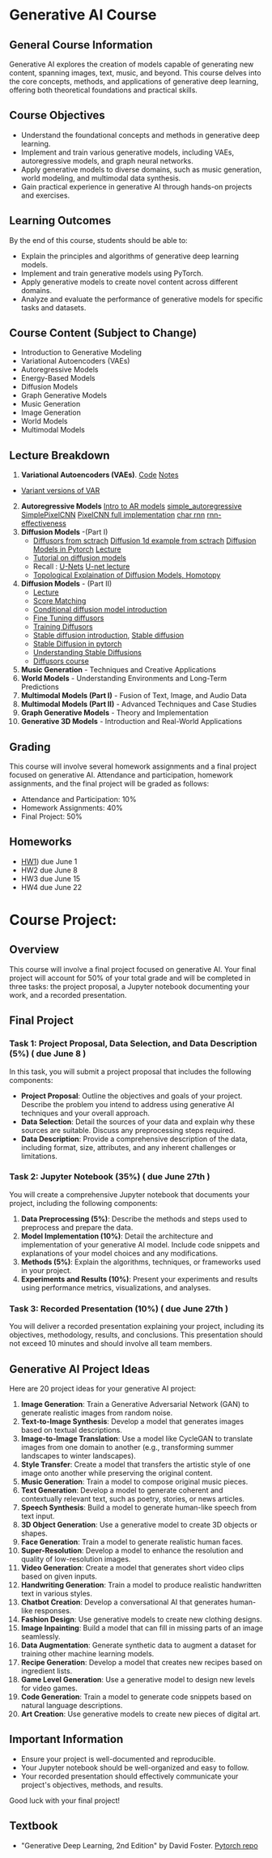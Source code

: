 # Generative AI Course

## General Course Information

Generative AI explores the creation of models capable of generating new content, spanning images, text, music, and beyond. This course delves into the core concepts, methods, and applications of generative deep learning, offering both theoretical foundations and practical skills.

## Course Objectives

- Understand the foundational concepts and methods in generative deep learning.
- Implement and train various generative models, including VAEs, autoregressive models, and graph neural networks.
- Apply generative models to diverse domains, such as music generation, world modeling, and multimodal data synthesis.
- Gain practical experience in generative AI through hands-on projects and exercises.

## Learning Outcomes

By the end of this course, students should be able to:

- Explain the principles and algorithms of generative deep learning models.
- Implement and train generative models using PyTorch.
- Apply generative models to create novel content across different domains.
- Analyze and evaluate the performance of generative models for specific tasks and datasets.


## Course Content (Subject to Change)

- Introduction to Generative Modeling
- Variational Autoencoders (VAEs)
- Autoregressive Models
- Energy-Based Models
- Diffusion Models
- Graph Generative Models
- Music Generation
- Image Generation
- World Models
- Multimodal Models

## Lecture Breakdown

1. **Variational Autoencoders (VAEs)**. [Code](https://github.com/USFCA-MSDS/MSDS-631-GenAI/blob/main/CVAE.ipynb) [Notes]()
  - [Variant versions of VAR](https://github.com/AntixK/PyTorch-VAE)      
2. **Autoregressive Models** [Intro to AR models](https://github.com/USFCA-MSDS/MSDS-631-GenAI/blob/main/auto_regressive_models.pdf) [simple_autoregressive](https://github.com/USFCA-MSDS/MSDS-631-GenAI/blob/main/Simple_autoregressive_gen_model.ipynb) [SimplePixelCNN](https://github.com/USFCA-MSDS/MSDS-631-GenAI/blob/main/PixelCNN.ipynb) [PixelCNN full implementation](https://github.com/davidADSP/Generative_Deep_Learning_2nd_Edition/blob/main/notebooks/05_autoregressive/02_pixelcnn/pixelcnn.ipynb) [char rnn](https://github.com/karpathy/char-rnn) [rnn-effectiveness](https://karpathy.github.io/2015/05/21/rnn-effectiveness/)
3. **Diffusion Models** -(Part I)
    * [Diffusors from sctrach](https://github.com/huggingface/diffusion-models-class/blob/main/unit1/02_diffusion_models_from_scratch.ipynb) [Diffusion 1d example from sctrach](https://github.com/USFCA-MSDS/MSDS-631-GenAI/blob/main/1d_Diffusion_Model_from_scratch.ipynb) [Diffusion Models in Pytorch](https://github.com/dome272/Diffusion-Models-pytorch/blob/main/ddpm.py) [Lecture](https://github.com/USFCA-MSDS/MSDS-631-GenAI/blob/main/diffusion_models_.pdf)
    * [Tutorial  on diffusion models](https://arxiv.org/pdf/2403.18103)
    * Recall : [U-Nets](https://github.com/USFCA-MSDS/MSDS-631-GenAI/blob/main/U_net_explained.ipynb) [U-net lecture](https://github.com/USFCA-MSDS/MSDS-631-GenAI/blob/main/U-nets.pdf)
    * [Topological Explaination of Diffusion Models, Homotopy](https://mathematica.stackexchange.com/questions/59463/homotopy-visualization)
4. **Diffusion Models** - (Part II)
    * [Lecture](https://github.com/USFCA-MSDS/MSDS-631-GenAI/blob/main/diffusion_models_2.pdf)
    * [Score Matching](https://colab.research.google.com/drive/1dol5AXz_oNkFZMrwpDyK6MYnOB4ayEQU?usp=sharing#scrollTo=rU0m57SJfXqb)
    * [Conditional diffusion model introduction](https://colab.research.google.com/github/huggingface/diffusion-models-class/blob/main/unit2/02_class_conditioned_diffusion_model_example.ipynb)
    * [Fine Tuning diffusors](https://colab.research.google.com/github/huggingface/diffusion-models-class/blob/main/unit2/01_finetuning_and_guidance.ipynb#scrollTo=2n9AmuTZlWLI)
    * [Training Diffusors](https://colab.research.google.com/github/huggingface/notebooks/blob/main/diffusers/training_example.ipynb#scrollTo=67640279-979b-490d-80fe-65673b94ae00)
    * [Stable diffusion introduction](https://colab.research.google.com/github/huggingface/diffusion-models-class/blob/main/unit3/01_stable_diffusion_introduction.ipynb#scrollTo=fx6whXJmsNG9),     [Stable diffusion](https://colab.research.google.com/github/huggingface/notebooks/blob/main/diffusers/stable_diffusion.ipynb#scrollTo=YE7hhg5ArUu4)
    * [Stable Diffusion in pytorch](https://github.com/hkproj/pytorch-stable-diffusion/tree/main)
    * [Understanding Stable Diffusions](https://colab.research.google.com/drive/1dlgggNa5Mz8sEAGU0wFCHhGLFooW_pf1?usp=sharing)
    * [Diffusors course](https://huggingface.co/learn/audio-course/chapter0/introduction)
5. **Music Generation** - Techniques and Creative Applications
6. **World Models** - Understanding Environments and Long-Term Predictions
7. **Multimodal Models (Part I)** - Fusion of Text, Image, and Audio Data
8. **Multimodal Models (Part II)** - Advanced Techniques and Case Studies
9. **Graph Generative Models** - Theory and Implementation
10. **Generative 3D Models** - Introduction and Real-World Applications


## Grading
This course will involve several homework assignments and a final project focused on generative AI. Attendance and participation, homework assignments, and the final project will be graded as follows:

- Attendance and Participation: 10%
- Homework Assignments: 40%
- Final Project: 50%

## Homeworks 
- [HW1](https://github.com/USFCA-MSDS/MSDS-631-GenAI/blob/main/HW1.md)) due June 1
- HW2 due June 8
- HW3 due June 15
- HW4 due June 22

# Course Project:

## Overview

This course will involve a final project focused on generative AI. Your final project will account for 50% of your total grade and will be completed in three tasks: the project proposal, a Jupyter notebook documenting your work, and a recorded presentation.

## Final Project

### Task 1: Project Proposal, Data Selection, and Data Description (5%) ( due June 8 )

In this task, you will submit a project proposal that includes the following components:

- **Project Proposal**: Outline the objectives and goals of your project. Describe the problem you intend to address using generative AI techniques and your overall approach.
- **Data Selection**: Detail the sources of your data and explain why these sources are suitable. Discuss any preprocessing steps required.
- **Data Description**: Provide a comprehensive description of the data, including format, size, attributes, and any inherent challenges or limitations.

### Task 2: Jupyter Notebook (35%) ( due June 27th )

You will create a comprehensive Jupyter notebook that documents your project, including the following components:

1. **Data Preprocessing (5%)**: Describe the methods and steps used to preprocess and prepare the data.
2. **Model Implementation (10%)**: Detail the architecture and implementation of your generative AI model. Include code snippets and explanations of your model choices and any modifications.
3. **Methods (5%)**: Explain the algorithms, techniques, or frameworks used in your project.
4. **Experiments and Results (10%)**: Present your experiments and results using performance metrics, visualizations, and analyses.

### Task 3: Recorded Presentation (10%) ( due June 27th )

You will deliver a recorded presentation explaining your project, including its objectives, methodology, results, and conclusions. This presentation should not exceed 10 minutes and should involve all team members.

## Generative AI Project Ideas

Here are 20 project ideas for your generative AI project:

1. **Image Generation**: Train a Generative Adversarial Network (GAN) to generate realistic images from random noise.
2. **Text-to-Image Synthesis**: Develop a model that generates images based on textual descriptions.
3. **Image-to-Image Translation**: Use a model like CycleGAN to translate images from one domain to another (e.g., transforming summer landscapes to winter landscapes).
4. **Style Transfer**: Create a model that transfers the artistic style of one image onto another while preserving the original content.
5. **Music Generation**: Train a model to compose original music pieces.
6. **Text Generation**: Develop a model to generate coherent and contextually relevant text, such as poetry, stories, or news articles.
7. **Speech Synthesis**: Build a model to generate human-like speech from text input.
8. **3D Object Generation**: Use a generative model to create 3D objects or shapes.
9. **Face Generation**: Train a model to generate realistic human faces.
10. **Super-Resolution**: Develop a model to enhance the resolution and quality of low-resolution images.
11. **Video Generation**: Create a model that generates short video clips based on given inputs.
12. **Handwriting Generation**: Train a model to produce realistic handwritten text in various styles.
13. **Chatbot Creation**: Develop a conversational AI that generates human-like responses.
14. **Fashion Design**: Use generative models to create new clothing designs.
15. **Image Inpainting**: Build a model that can fill in missing parts of an image seamlessly.
16. **Data Augmentation**: Generate synthetic data to augment a dataset for training other machine learning models.
17. **Recipe Generation**: Develop a model that creates new recipes based on ingredient lists.
18. **Game Level Generation**: Use a generative model to design new levels for video games.
19. **Code Generation**: Train a model to generate code snippets based on natural language descriptions.
20. **Art Creation**: Use generative models to create new pieces of digital art.



## Important Information

- Ensure your project is well-documented and reproducible.
- Your Jupyter notebook should be well-organized and easy to follow.
- Your recorded presentation should effectively communicate your project's objectives, methods, and results.

Good luck with your final project!

## Textbook

- "Generative Deep Learning, 2nd Edition" by David Foster. [Pytorch repo](https://github.com/davidADSP/Generative_Deep_Learning_2nd_Edition/tree/main)
